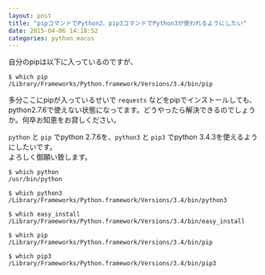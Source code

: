 ```yaml
---
layout: post
title: "pipコマンドでPython2、pip3コマンドでPython3が使われるようにしたい"
date: 2015-04-06 14:18:52
categories: python macos
---
```

<p>自分のpipは以下に入っているのですが、</p>

<pre><code>$ which pip
/Library/Frameworks/Python.framework/Versions/3.4/bin/pip
</code></pre>

<p>多分ここにpipが入っているせいで  <code>requests</code> などをpipでインストールしても、python2.7.6で使えない状態になってます。どうやったら解決できるのでしょうか。何卒お知恵をお貸しください。</p>

<p><code>python</code> と <code>pip</code> でpython 2.7.6を、<code>python3</code> と <code>pip3</code> でpython 3.4.3を使えるようにしたいです。<br>
よろしく御願い致します。</p>

<pre><code>$ which python
/usr/bin/python

$ which python3
/Library/Frameworks/Python.framework/Versions/3.4/bin/python3

$ which easy_install
/Library/Frameworks/Python.framework/Versions/3.4/bin/easy_install

$ which pip
/Library/Frameworks/Python.framework/Versions/3.4/bin/pip

$ which pip3
/Library/Frameworks/Python.framework/Versions/3.4/bin/pip3
</code></pre>

